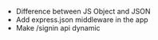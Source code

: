 - Difference between JS Object and JSON
- Add express.json middleware in the app
- Make /signin api dynamic